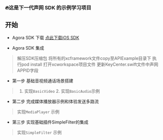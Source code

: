 ### 🔥这是下一代声网 SDK 的示例学习项目

## 开始
- Agora SDK 下载
  [点此下载iOS SDK](https://download.agora.io/sdk/release/Agora_Native_SDK_for_iOS_rel.v3.6.205_42538_full_20211021_1837.zip)


- Agora SDK 集成
> 解压SDK压缩包
> 将所有的xcframework文件copy至APIExample目录下
> 执行pod install
> 打开xcworkspace项目文件
> 更新KeyCenter.swift文件中声网APPID字段

- 第一步 基础音视频通话场景搭建
> 1. 实现`BasicVideo` 2. 实现`BasicAudio`示例

- 第二步 完成媒体播放器示例和体验发送多路流
> 实现`MediaPlayer` 示例

- 第三步 实现基础插件SimpleFilter的集成
> 实现`SimpleFilter` 示例
